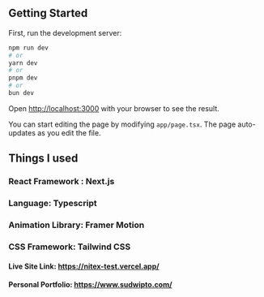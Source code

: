 ## Getting Started

First, run the development server:

```bash
npm run dev
# or
yarn dev
# or
pnpm dev
# or
bun dev
```

Open [http://localhost:3000](http://localhost:3000) with your browser to see the result.

You can start editing the page by modifying `app/page.tsx`. The page auto-updates as you edit the file.

## Things I used
### React Framework : Next.js
### Language: Typescript
### Animation Library: Framer Motion
### CSS Framework: Tailwind CSS

#### Live Site Link: https://nitex-test.vercel.app/
#### Personal Portfolio: https://www.sudwipto.com/
